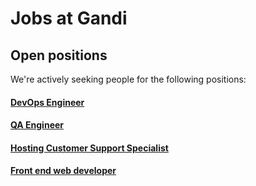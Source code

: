 # Jobs at Gandi

## Open positions

We're actively seeking people for the following positions:

#### [DevOps Engineer](en/devops-engineer.md)

#### [QA Engineer](en/qa-engineer.md)

#### [Hosting Customer Support Specialist](en/hosting-support-specialist.md)

#### [Front end web developer](en/frontend-dev.md)
